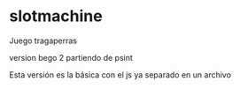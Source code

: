 # slotmachine
Juego tragaperras


version bego 2 partiendo de psint

Esta versión es la básica con el js ya separado en un archivo
